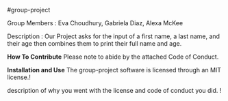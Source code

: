 #group-project

Group Members : Eva Choudhury, Gabriela Diaz, Alexa McKee

Description : Our Project asks for the input of a first name, a last name, and their age then combines them to print their full name and age.

**How To Contribute**
Please note to abide by the attached Code of Conduct.


**Installation and Use**
The group-project software is licensed through an MIT license.!

description of why you went with the license and code of conduct you did. !
